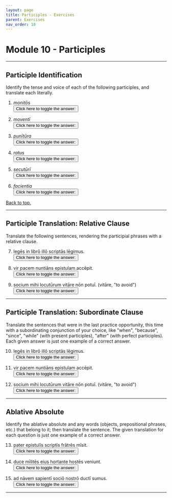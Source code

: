 ```yaml
---
layout: page
title: Participles - Exercises
parent: Exercises
nav_order: 10
---
```


# Module 10 - Participles

***

## Participle Identification

Identify the tense and voice of each of the following participles, and translate each literally.

1. *monitōs*  
<button onclick="toggleDisplay('prac01')">Click here to toggle the answer:</button> <span style="display: none;" id="prac01">perfect passive, "having been warned"</span>

2. *moventī*  
<button onclick="toggleDisplay('prac02')">Click here to toggle the answer:</button> <span style="display: none;" id="prac02">present active, "moving"</span>

3. *punītūra*  
<button onclick="toggleDisplay('prac03')">Click here to toggle the answer:</button> <span style="display: none;" id="prac03">future active, "going/about to punish"</span>

4. *ratus*  
<button onclick="toggleDisplay('prac04')">Click here to toggle the answer:</button> <span style="display: none;" id="prac04">perfect passive (deponent), "having thought"</span>

5. *secutūrī*  
<button onclick="toggleDisplay('prac05')">Click here to toggle the answer:</button> <span style="display: none;" id="prac05">future active, "going/about to follow"</span>

6. *facientia*  
<button onclick="toggleDisplay('prac06')">Click here to toggle the answer:</button> <span style="display: none;" id="prac06">present active, "doing, making"</span>

[Back to top.](#top)

***

## Participle Translation: Relative Clause

Translate the following sentences, rendering the participial phrases with a relative clause.

7. legēs in librō illō scriptās lēgimus.  
<button onclick="toggleDisplay('prac07')">Click here to toggle the answer:</button> <span style="display: none;" id="prac07">We read the laws which/that had been written in that book.</span>

8. vir pacem nuntiāns epistulam accēpit.  
<button onclick="toggleDisplay('prac08')">Click here to toggle the answer:</button> <span style="display: none;" id="prac08">The man who was announcing the peace received a letter.</span>

9. socium mihi locutūrum vitāre nōn potuī. (vitāre, "to avoid")  
<button onclick="toggleDisplay('prac09')">Click here to toggle the answer:</button> <span style="display: none;" id="prac09">I was not able to avoid the ally who was about to speak to me.</span>

***

## Participle Translation: Subordinate Clause

Translate the sentences that were in the last practice opportunity, this time with a subordinating conjunction of your choice, like "when", "because", "since", "while" (with present participles), "after" (with perfect participles). Each given answer is just one example of a correct answer.

10. legēs in librō illō scriptās lēgimus.  
<button onclick="toggleDisplay('prac10')">Click here to toggle the answer:</button> <span style="display: none;" id="prac10">We read the laws after they had been written in that book.</span>

11. vir pacem nuntiāns epistulam accēpit.  
<button onclick="toggleDisplay('prac11')">Click here to toggle the answer:</button> <span style="display: none;" id="prac11">The man, while he was announcing the peace, received a letter.</span>

12. socium mihi locutūrum vitāre nōn potuī. (vitāre, "to avoid")  
<button onclick="toggleDisplay('prac12')">Click here to toggle the answer:</button> <span style="display: none;" id="prac12">I was not able to avoid the ally since he was about to speak to me.</span>

***

## Ablative Absolute

Identify the ablative absolute and any words (objects, prepositional phrases, etc.) that belong to it; then translate the sentence. The given translation for each question is just one example of a correct answer.

13. pater epistulīs scriptīs frātrēs mīsit.  
<button onclick="toggleDisplay('prac13')">Click here to toggle the answer:</button> <span style="display: none;" id="prac13">epistulīs scriptīs; "The father sent the brothers after the letters had been written."</span>

14. duce mīlitēs eius hortante hostēs veniunt.  
<button onclick="toggleDisplay('prac14')">Click here to toggle the answer:</button> <span style="display: none;" id="prac14">duce mīlitēs eius hortante; "While the leader is exhorting his soldiers, the enemies are coming."</span>

15. ad nāvem sapientī sociō nostrō ductī sumus.   
<button onclick="toggleDisplay('prac15')">Click here to toggle the answer:</button> <span style="display: none;" id="prac15">sapientī sociō nostrō; "We were led to the ship because our ally was wise."</span>

***

<script>
function toggleDisplay(id) {
  const el = document.getElementById(id);
  el.style.display = el.style.display === 'none' ? 'inline' : 'none';
}
</script>
